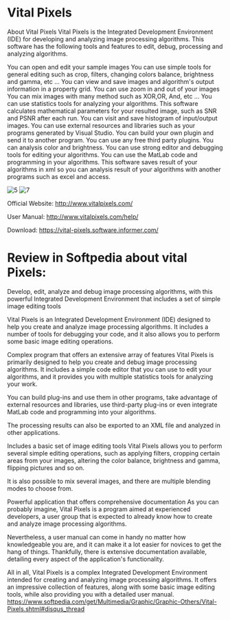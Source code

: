 # Vital Pixels

About Vital 
Pixels
Vital Pixels is the Integrated Development Environment (IDE) for developing and analyzing image processing algorithms. This software has the following tools and features to edit, debug, processing and analyzing algorithms.

You can open and edit your sample images
You can use simple tools for general editing such as crop, filters, changing colors balance, brightness and gamma, etc …
You can view and save images and algorithm's output information in a property grid.
You can use zoom in and out of your images
You can mix images with many method such as XOR,OR, And, etc …
You can use statistics tools for analyzing your algorithms.
This software calculates mathematical parameters for your resulted image, such as SNR and PSNR after each run.
You can visit and save histogram of input/output images.
You can use external resources and libraries such as your programs generated by Visual Studio.
You can build your own plugin and send it to another program.
You can use any free third party plugins.
You can analysis color and brightness.
You can use strong editor and debugging tools for editing your algorithms.
You can use the MatLab code and programming in your algorithms.
This software saves result of your algorithms in xml so you can analysis result of your algorithms with another programs such as excel and access.

 ![5](https://user-images.githubusercontent.com/42954705/126932027-0be34930-5e0e-4e8f-a82d-a801708d7c27.jpg)
![7](https://user-images.githubusercontent.com/42954705/126932089-445fbc0f-b7dd-4a5a-879c-8c108ed624ed.jpg)

Official Website: http://www.vitalpixels.com/

User Manual: http://www.vitalpixels.com/help/

Download: https://vital-pixels.software.informer.com/


# Review in Softpedia about vital Pixels:
Develop, edit, analyze and debug image processing algorithms, with this powerful Integrated Development Environment that includes a set of simple image editing tools

Vital Pixels is an Integrated Development Environment (IDE) designed to help you create and analyze image processing algorithms. It includes a number of tools for debugging your code, and it also allows you to perform some basic image editing operations.

Complex program that offers an extensive array of features
Vital Pixels is primarily designed to help you create and debug image processing algorithms. It includes a simple code editor that you can use to edit your algorithms, and it provides you with multiple statistics tools for analyzing your work.

You can build plug-ins and use them in other programs, take advantage of external resources and libraries, use third-party plug-ins or even integrate MatLab code and programming into your algorithms.

The processing results can also be exported to an XML file and analyzed in other applications.

Includes a basic set of image editing tools
Vital Pixels allows you to perform several simple editing operations, such as applying filters, cropping certain areas from your images, altering the color balance, brightness and gamma, flipping pictures and so on.

It is also possible to mix several images, and there are multiple blending modes to choose from.

Powerful application that offers comprehensive documentation
As you can probably imagine, Vital Pixels is a program aimed at experienced developers, a user group that is expected to already know how to create and analyze image processing algorithms.

Nevertheless, a user manual can come in handy no matter how knowledgeable you are, and it can make it a lot easier for novices to get the hang of things. Thankfully, there is extensive documentation available, detailing every aspect of the application's functionality.

All in all, Vital Pixels is a complex Integrated Development Environment intended for creating and analyzing image processing algorithms. It offers an impressive collection of features, along with some basic image editing tools, while also providing you with a detailed user manual.
https://www.softpedia.com/get/Multimedia/Graphic/Graphic-Others/Vital-Pixels.shtml#disqus_thread


